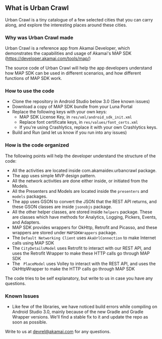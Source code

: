 ## What is Urban Crawl ##
Urban Crawl is a tiny catalogue of a few selected cities that you can carry along, and explore the interesting places around these cities.

### Why was Urban Crawl made ###
Urban Crawl is a reference app from Akamai Developer, which demonstrates the capabilities and usage of Akamai's MAP SDK (https://developer.akamai.com/tools/map/)

The source code of Urban Crawl will help the app developers understand how MAP SDK can be used in different scenarios, and how different functions of MAP SDK work.

### How to use the code ###
- Clone the repository in Android Studio below 3.0 (See known issues)
- Download a copy of MAP SDK bundle from your Luna Portal
- Replace the following keys with your own keys:
  -  MAP SDK License Key, in `res/xml/android_sdk_init.xml`
  -  Replace font certificate keys, in `res/values/font_certs.xml`
  -  If you're using Crashlytics, replace it with your own Crashlytics keys.
-  Build and Run (and let us know if you run into any issues)

### How is the code organized ###
The following points will help the developer understand the structure of the code:

- All the activities are located inside com.akamaidev.urbancrawl package.
- The app uses simple MVP design pattern.
- All the network activities are done either inside, or initiated from the Models.
- All the Presenters and Models are located inside the `presenters` and `models` packages.
- The app uses GSON to convert the JSON that the REST API returns, and these GSON classes are inside `jsonobjs` package.
- All the other helper classes, are stored inside `helpers` package. These are classes which have methods for Analytics, Logging, Pickers, Events, and Adapters.
- MAP SDK provides wrappers for OkHttp, Retrofit and Picasso, and these wrappers are stored under `MAPSDKWrappers` package.
- The `Default Networking Client` uses `AkaUrlConnection` to make Internet calls using MAP SDK
- The `CityDetailsModel` uses Retrofit to interact with our REST API, and uses the Retrofit Wrapper to make these HTTP calls go through MAP SDK
- The ` PlaceModel` uses Volley to interact with the REST API, and uses the OkHttpWrapper to make the HTTP calls go through MAP SDK

The code tries to be self explanatory, but write to us in case you have any questions.

### Known Issues ###
- Like few of the libraries, we have noticed build errors while compiling on Android Studio 3.0, mainly because of the new Gradle and Gradle Wrapper versions. We'll find a stable fix to it and update the repo as soon as possible.

Write to us at devrel@akamai.com for any questions.